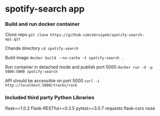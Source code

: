 # spotify-search app
### Build and run docker container

Clone repo `git clone https://github.com/ebruipek/spotify-search-api.git`

Chande directory `cd spotify-search`

Build image `docker build --no-cache -t spotify-search .` 
  
Run container in detached mode and publish port 5000 `docker run -d -p 5000:5000 spotify-search`
  
API should be accessible on port 5000 `curl -i http://localhost:5000/tracks/rock`


### Included third party Python Libraries
flask==1.0.2
Flask-RESTful==0.3.5
pytest==3.0.7
requests
flask-cors
nose